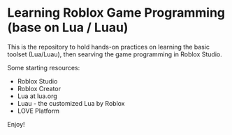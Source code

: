 # Learning Roblox Game Programming (base on Lua / Luau)
 
This is the repository to hold hands-on practices on learning the basic toolset (Lua/Luau), then searving the game programming in Roblox Studio.

Some starting resources:

- Roblox Studio
- Roblox Creator
- Lua at lua.org
- Luau - the customized Lua by Roblox
- LOVE Platform

Enjoy!